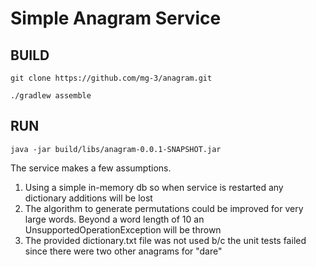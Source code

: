 # Simple Anagram Service

## BUILD
````
git clone https://github.com/mg-3/anagram.git

./gradlew assemble
````

## RUN
````
java -jar build/libs/anagram-0.0.1-SNAPSHOT.jar
````

The service makes a few assumptions. 

1. Using a simple in-memory db so when service is restarted any dictionary additions will be lost
2. The algorithm to generate permutations could be improved for very large words.  Beyond a word length of 10 an 
UnsupportedOperationException will be thrown
3.  The provided dictionary.txt file was not used b/c the unit tests failed since there were two other anagrams for "dare"
